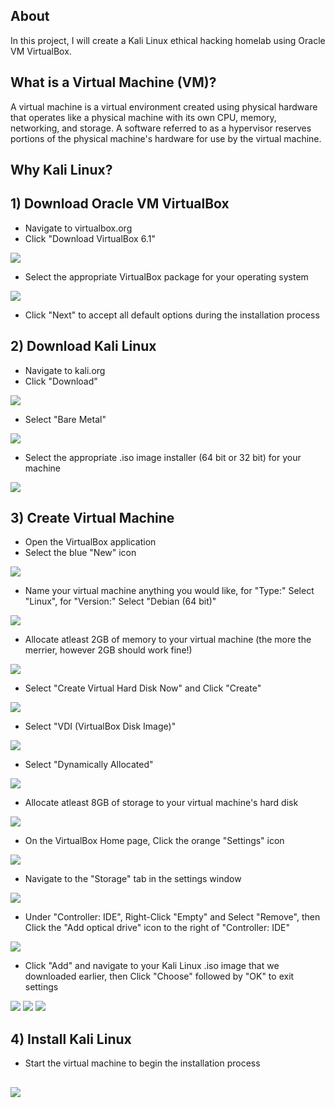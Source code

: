 ## About

In this project, I will create a Kali Linux ethical hacking homelab using Oracle VM VirtualBox.

## What is a Virtual Machine (VM)?

A virtual machine is a virtual environment created using physical hardware that operates like a physical machine with its own CPU, memory, networking, and storage. A software referred to as a hypervisor reserves portions of the physical machine's hardware for use by the virtual machine. 

## Why Kali Linux?



## 1) Download Oracle VM VirtualBox

- Navigate to virtualbox.org 
- Click "Download VirtualBox 6.1"

![](vb.jpg)
- Select the appropriate VirtualBox package for your operating system

![](host.jpg)
- Click "Next" to accept all default options during the installation process

## 2) Download Kali Linux

- Navigate to kali.org
- Click "Download"

![](kali1.jpg)
- Select "Bare Metal" 

![](kali2.jpg)
- Select the appropriate .iso image installer (64 bit or 32 bit) for your machine

![](kali3.jpg)

## 3) Create Virtual Machine 

- Open the VirtualBox application
- Select the blue "New" icon

![](vm1.jpg)
- Name your virtual machine anything you would like, for "Type:" Select "Linux", for "Version:" Select "Debian (64 bit)"

![](vm3.jpg)
- Allocate atleast 2GB of memory to your virtual machine (the more the merrier, however 2GB should work fine!)

![](vm4.jpg)
- Select "Create Virtual Hard Disk Now" and Click "Create"

![](vm5.jpg)
- Select "VDI (VirtualBox Disk Image)"

![](vm6.jpg)
- Select "Dynamically Allocated" 

![](vm7.jpg)
- Allocate atleast 8GB of storage to your virtual machine's hard disk

![](vm8.jpg)
- On the VirtualBox Home page, Click the orange "Settings" icon

![](vm9.jpg)
- Navigate to the "Storage" tab in the settings window

![](vm11.jpg)
- Under "Controller: IDE", Right-Click "Empty" and Select "Remove", then Click the "Add optical drive" icon to the right of "Controller: IDE"

![](vm12.jpg)
- Click "Add" and navigate to your Kali Linux .iso image that we downloaded earlier, then Click "Choose" followed by "OK" to exit settings

![](vm13.jpg)
![](vm14.jpg)
![](vm15.jpg)


## 4) Install Kali Linux 

- Start the virtual machine to begin the installation process

![](ki1.jpg)
- 
